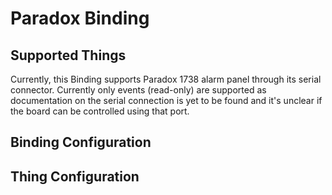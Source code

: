 # Paradox Binding


## Supported Things

Currently, this Binding supports Paradox 1738 alarm panel through its serial connector. Currently only events (read-only) are supported as documentation on the serial connection is yet to be found and it's unclear if the board can be controlled using that port.

## Binding Configuration

## Thing Configuration

